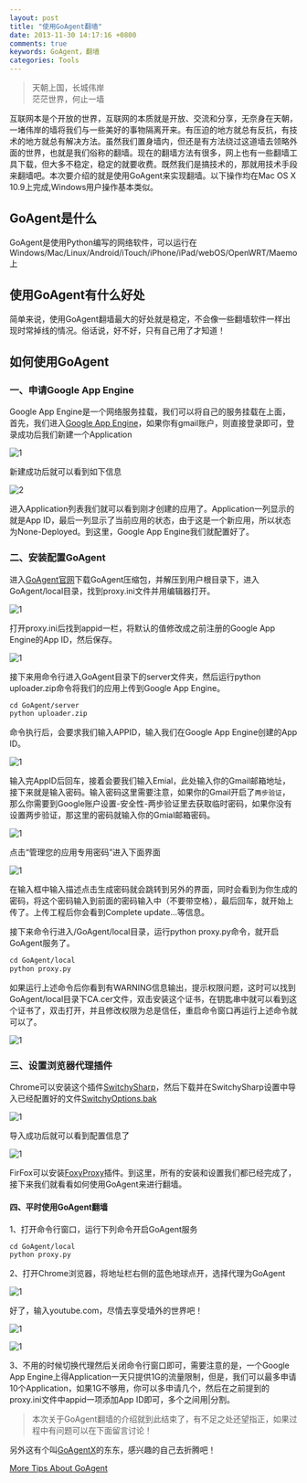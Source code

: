 ```yaml
---
layout: post
title: "使用GoAgent翻墙"
date: 2013-11-30 14:17:16 +0800
comments: true
keywords: GoAgent，翻墙
categories: Tools
---
```

> 天朝上国，长城伟岸<br>
> 茫茫世界，何止一墙

互联网本是个开放的世界，互联网的本质就是开放、交流和分享，无奈身在天朝，一堵伟岸的墙将我们与一些美好的事物隔离开来。有压迫的地方就总有反抗，有技术的地方就总有解决方法。虽然我们置身墙内，但还是有方法绕过这道墙去领略外面的世界，也就是我们俗称的翻墙。现在的翻墙方法有很多，网上也有一些翻墙工具下载，但大多不稳定，稳定的就要收费。既然我们是搞技术的，那就用技术手段来翻墙吧。本次要介绍的就是使用GoAgent来实现翻墙。以下操作均在Mac OS X 10.9上完成,Windows用户操作基本类似。

<!--More-->

## GoAgent是什么
GoAgent是使用Python编写的网络软件，可以运行在Windows/Mac/Linux/Android/iTouch/iPhone/iPad/webOS/OpenWRT/Maemo上

## 使用GoAgent有什么好处
简单来说，使用GoAgent翻墙最大的好处就是稳定，不会像一些翻墙软件一样出现时常掉线的情况。俗话说，好不好，只有自己用了才知道！

## 如何使用GoAgent
### 一、申请Google App Engine
Google App Engine是一个网络服务挂载，我们可以将自己的服务挂载在上面，首先，我们进入[Google App Engine](https://appengine.google.com/)，如果你有gmail账户，则直接登录即可，登录成功后我们新建一个Application

![1](/images/2013/11/goagent/1.png)

新建成功后就可以看到如下信息

![2](/images/2013/11/goagent/2.png)

进入Application列表我们就可以看到刚才创建的应用了。Application一列显示的就是App ID，最后一列显示了当前应用的状态，由于这是一个新应用，所以状态为None-Deployed。到这里，Google App Engine我们就配置好了。

### 二、安装配置GoAgent
进入[GoAgent官网](https://code.google.com/p/GoAgent/)下载GoAgent压缩包，并解压到用户根目录下，进入GoAgent/local目录，找到proxy.ini文件并用编辑器打开。

![1](/images/2013/11/goagent/3.png)

打开proxy.ini后找到appid一栏，将默认的值修改成之前注册的Google App Engine的App ID，然后保存。

![1](/images/2013/11/goagent/4.png)

接下来用命令行进入GoAgent目录下的server文件夹，然后运行python uploader.zip命令将我们的应用上传到Google App Engine。

```xml
cd GoAgent/server
python uploader.zip
```
命令执行后，会要求我们输入APPID，输入我们在Google App Engine创建的App ID。

![1](/images/2013/11/goagent/5.png)

输入完AppID后回车，接着会要我们输入Emial，此处输入你的Gmail邮箱地址，接下来就是输入密码。输入密码这里需要注意，如果你的Gmail开启了```两步验证```，那么你需要到Google账户设置-安全性-两步验证里去获取临时密码，如果你没有设置两步验证，那这里的密码就输入你的Gmial邮箱密码。

![1](/images/2013/11/goagent/6.png)

点击“管理您的应用专用密码”进入下面界面

![1](/images/2013/11/goagent/7.png)

在输入框中输入描述点击生成密码就会跳转到另外的界面，同时会看到为你生成的密码，将这个密码输入到前面的密码输入中（不要带空格），最后回车，就开始上传了。上传工程后你会看到Complete update...等信息。

接下来命令行进入/GoAgent/local目录，运行python proxy.py命令，就开启GoAgent服务了。

```xml
cd GoAgent/local
python proxy.py
```
如果运行上述命令后你看到有WARNING信息输出，提示权限问题，这时可以找到GoAgent/local目录下CA.cer文件，双击安装这个证书，在钥匙串中就可以看到这个证书了，双击打开，并且修改权限为总是信任，重启命令窗口再运行上述命令就可以了。

![1](/images/2013/11/goagent/8.png)

### 三、设置浏览器代理插件
Chrome可以安装这个插件[SwitchySharp](https://chrome.google.com/webstore/detail/proxy-switchysharp/dpplabbmogkhghncfbfdeeokoefdjegm)，然后下载并在SwitchySharp设置中导入已经配置好的文件[SwitchyOptions.bak](https://code.google.com/p/wwqgtxx-GoAgent/downloads/detail?name=SwitchyOptions.bak&can=2&q=)

![1](/images/2013/11/goagent/9.png)

导入成功后就可以看到配置信息了

![1](/images/2013/11/goagent/10.png)

FirFox可以安装[FoxyProxy](https://addons.mozilla.org/zh-cn/firefox/addon/foxyproxy-standard/)插件。到这里，所有的安装和设置我们都已经完成了，接下来我们就看看如何使用GoAgent来进行翻墙。

#### 四、平时使用GoAgent翻墙
1、打开命令行窗口，运行下列命令开启GoAgent服务

```xml
cd GoAgent/local
python proxy.py
```
2、打开Chrome浏览器，将地址栏右侧的蓝色地球点开，选择代理为GoAgent

![1](/images/2013/11/goagent/11.png)

好了，输入youtube.com，尽情去享受墙外的世界吧！

![1](/images/2013/11/goagent/12.png)

![1](/images/2013/11/goagent/13.png)

3、不用的时候切换代理然后关闭命令行窗口即可，需要注意的是，一个Google App Engine上得Application一天只提供1G的流量限制，但是，我们可以最多申请10个Application，如果1G不够用，你可以多申请几个，然后在之前提到的proxy.ini文件中appid一项添加App ID即可，多个之间用|分割。

> 本次关于GoAgent翻墙的介绍就到此结束了，有不足之处还望指正，如果过程中有问题可以在下面留言讨论！

另外这有个叫[GoAgentX](https://github.com/ohdarling/GoAgentX)的东东，感兴趣的自己去折腾吧！

[More Tips About GoAgent](https://code.google.com/p/GoAgent/)

